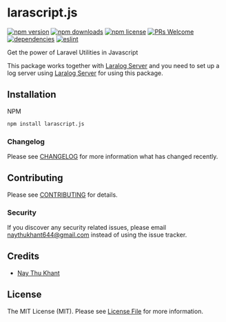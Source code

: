 # larascript.js

[![npm version](https://img.shields.io/npm/v/larascript.js.svg?style=flat-square)](https://github.com/naythukhant/larascript.js)
[![npm downloads](https://img.shields.io/npm/dm/larascript.js.svg?style=flat-square)](https://github.com/naythukhant/larascript.js)
[![npm license](https://img.shields.io/npm/l/larascript.js.svg?style=flat-square)](https://github.com/naythukhant/larascript.js)
[![PRs Welcome](https://img.shields.io/badge/PRs-welcome-brightgreen.svg?style=flat-square)](http://makeapullrequest.com)
[![dependencies](https://img.shields.io/badge/dependencies-none-brightgreen.svg?style=flat-square)](https://github.com/ecrmnn/collect.js/blob/master/package.json)
[![eslint](https://img.shields.io/badge/code_style-airbnb-blue.svg?style=flat-square)](https://github.com/airbnb/javascript)

Get the power of Laravel Utilities in Javascript

This package works together with [Laralog Server](https://github.com/naythukhant/laralog) and you need to set up a log server using 
[Laralog Server](https://github.com/naythukhant/laralog) for using this package.


## Installation

NPM
```bash
npm install larascript.js
```

### Changelog

Please see [CHANGELOG](CHANGELOG.md) for more information what has changed recently.

## Contributing

Please see [CONTRIBUTING](CONTRIBUTING.md) for details.

### Security

If you discover any security related issues, please email naythukhant644@gmail.com instead of using the issue tracker.

## Credits

- [Nay Thu Khant](https://github.com/naythukhant)

## License

The MIT License (MIT). Please see [License File](LICENSE.md) for more information.
